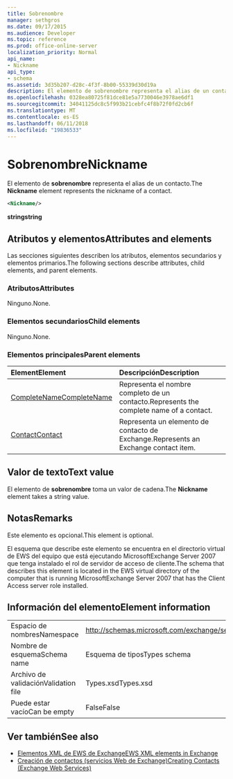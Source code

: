 ```yaml
---
title: Sobrenombre
manager: sethgros
ms.date: 09/17/2015
ms.audience: Developer
ms.topic: reference
ms.prod: office-online-server
localization_priority: Normal
api_name:
- Nickname
api_type:
- schema
ms.assetid: 3d35b207-d28c-4f3f-8b00-55339d30d19a
description: El elemento de sobrenombre representa el alias de un contacto.
ms.openlocfilehash: 0328ea80725f81dce81e5a7730046e3978ae6df1
ms.sourcegitcommit: 34041125dc8c5f993b21cebfc4f8b72f0fd2cb6f
ms.translationtype: MT
ms.contentlocale: es-ES
ms.lasthandoff: 06/11/2018
ms.locfileid: "19836533"
---
```

# <a name="nickname"></a><span data-ttu-id="19271-103">Sobrenombre</span><span class="sxs-lookup"><span data-stu-id="19271-103">Nickname</span></span>

<span data-ttu-id="19271-104">El elemento de **sobrenombre** representa el alias de un contacto.</span><span class="sxs-lookup"><span data-stu-id="19271-104">The **Nickname** element represents the nickname of a contact.</span></span> 
  
```xml
<Nickname/>
```

<span data-ttu-id="19271-105">**string**</span><span class="sxs-lookup"><span data-stu-id="19271-105">**string**</span></span>

## <a name="attributes-and-elements"></a><span data-ttu-id="19271-106">Atributos y elementos</span><span class="sxs-lookup"><span data-stu-id="19271-106">Attributes and elements</span></span>

<span data-ttu-id="19271-107">Las secciones siguientes describen los atributos, elementos secundarios y elementos primarios.</span><span class="sxs-lookup"><span data-stu-id="19271-107">The following sections describe attributes, child elements, and parent elements.</span></span>
  
### <a name="attributes"></a><span data-ttu-id="19271-108">Atributos</span><span class="sxs-lookup"><span data-stu-id="19271-108">Attributes</span></span>

<span data-ttu-id="19271-109">Ninguno.</span><span class="sxs-lookup"><span data-stu-id="19271-109">None.</span></span>
  
### <a name="child-elements"></a><span data-ttu-id="19271-110">Elementos secundarios</span><span class="sxs-lookup"><span data-stu-id="19271-110">Child elements</span></span>

<span data-ttu-id="19271-111">Ninguno.</span><span class="sxs-lookup"><span data-stu-id="19271-111">None.</span></span>
  
### <a name="parent-elements"></a><span data-ttu-id="19271-112">Elementos principales</span><span class="sxs-lookup"><span data-stu-id="19271-112">Parent elements</span></span>

|<span data-ttu-id="19271-113">**Element**</span><span class="sxs-lookup"><span data-stu-id="19271-113">**Element**</span></span>|<span data-ttu-id="19271-114">**Descripción**</span><span class="sxs-lookup"><span data-stu-id="19271-114">**Description**</span></span>|
|:-----|:-----|
|[<span data-ttu-id="19271-115">CompleteName</span><span class="sxs-lookup"><span data-stu-id="19271-115">CompleteName</span></span>](completename.md) <br/> |<span data-ttu-id="19271-116">Representa el nombre completo de un contacto.</span><span class="sxs-lookup"><span data-stu-id="19271-116">Represents the complete name of a contact.</span></span>  <br/> |
|[<span data-ttu-id="19271-117">Contact</span><span class="sxs-lookup"><span data-stu-id="19271-117">Contact</span></span>](contact.md) <br/> |<span data-ttu-id="19271-118">Representa un elemento de contacto de Exchange.</span><span class="sxs-lookup"><span data-stu-id="19271-118">Represents an Exchange contact item.</span></span>  <br/> |
   
## <a name="text-value"></a><span data-ttu-id="19271-119">Valor de texto</span><span class="sxs-lookup"><span data-stu-id="19271-119">Text value</span></span>

<span data-ttu-id="19271-120">El elemento de **sobrenombre** toma un valor de cadena.</span><span class="sxs-lookup"><span data-stu-id="19271-120">The **Nickname** element takes a string value.</span></span> 
  
## <a name="remarks"></a><span data-ttu-id="19271-121">Notas</span><span class="sxs-lookup"><span data-stu-id="19271-121">Remarks</span></span>

<span data-ttu-id="19271-122">Este elemento es opcional.</span><span class="sxs-lookup"><span data-stu-id="19271-122">This element is optional.</span></span>
  
<span data-ttu-id="19271-123">El esquema que describe este elemento se encuentra en el directorio virtual de EWS del equipo que está ejecutando MicrosoftExchange Server 2007 que tenga instalado el rol de servidor de acceso de cliente.</span><span class="sxs-lookup"><span data-stu-id="19271-123">The schema that describes this element is located in the EWS virtual directory of the computer that is running MicrosoftExchange Server 2007 that has the Client Access server role installed.</span></span>
  
## <a name="element-information"></a><span data-ttu-id="19271-124">Información del elemento</span><span class="sxs-lookup"><span data-stu-id="19271-124">Element information</span></span>

|||
|:-----|:-----|
|<span data-ttu-id="19271-125">Espacio de nombres</span><span class="sxs-lookup"><span data-stu-id="19271-125">Namespace</span></span>  <br/> |http://schemas.microsoft.com/exchange/services/2006/types  <br/> |
|<span data-ttu-id="19271-126">Nombre de esquema</span><span class="sxs-lookup"><span data-stu-id="19271-126">Schema name</span></span>  <br/> |<span data-ttu-id="19271-127">Esquema de tipos</span><span class="sxs-lookup"><span data-stu-id="19271-127">Types schema</span></span>  <br/> |
|<span data-ttu-id="19271-128">Archivo de validación</span><span class="sxs-lookup"><span data-stu-id="19271-128">Validation file</span></span>  <br/> |<span data-ttu-id="19271-129">Types.xsd</span><span class="sxs-lookup"><span data-stu-id="19271-129">Types.xsd</span></span>  <br/> |
|<span data-ttu-id="19271-130">Puede estar vacío</span><span class="sxs-lookup"><span data-stu-id="19271-130">Can be empty</span></span>  <br/> |<span data-ttu-id="19271-131">False</span><span class="sxs-lookup"><span data-stu-id="19271-131">False</span></span>  <br/> |
   
## <a name="see-also"></a><span data-ttu-id="19271-132">Ver también</span><span class="sxs-lookup"><span data-stu-id="19271-132">See also</span></span>

- [<span data-ttu-id="19271-133">Elementos XML de EWS de Exchange</span><span class="sxs-lookup"><span data-stu-id="19271-133">EWS XML elements in Exchange</span></span>](ews-xml-elements-in-exchange.md)
- [<span data-ttu-id="19271-134">Creación de contactos (servicios Web de Exchange)</span><span class="sxs-lookup"><span data-stu-id="19271-134">Creating Contacts (Exchange Web Services)</span></span>](http://msdn.microsoft.com/library/4845917e-70d1-481c-bbd7-011ec6571789%28Office.15%29.aspx)

